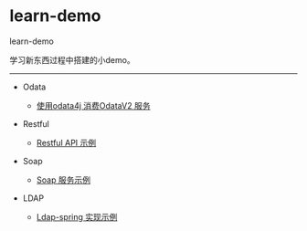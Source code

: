# learn-demo
learn-demo

学习新东西过程中搭建的小demo。

---

- Odata
  - [使用odata4j 消费OdataV2 服务](https://github.com/hjwjw/learn-demo/tree/master/odata-v2-consumer)
- Restful
  - [Restful API 示例](https://github.com/hjwjw/learn-demo/tree/master/RESTful)
- Soap
  - [Soap 服务示例](https://github.com/hjwjw/learn-demo/tree/master/SOAP)

- LDAP
  - [Ldap-spring 实现示例](https://github.com/hjwjw/learn-demo/tree/master/LDAP/spring-ldap)